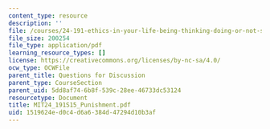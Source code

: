 ```yaml
---
content_type: resource
description: ''
file: /courses/24-191-ethics-in-your-life-being-thinking-doing-or-not-spring-2015/1519624ed0c4d6a6384d47294d10b3af_MIT24_191S15_Punishment.pdf
file_size: 200254
file_type: application/pdf
learning_resource_types: []
license: https://creativecommons.org/licenses/by-nc-sa/4.0/
ocw_type: OCWFile
parent_title: Questions for Discussion
parent_type: CourseSection
parent_uid: 5dd8af74-6b8f-539c-28ee-46733dc53124
resourcetype: Document
title: MIT24_191S15_Punishment.pdf
uid: 1519624e-d0c4-d6a6-384d-47294d10b3af
---
```

